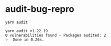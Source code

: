 # audit-bug-repro

```
yarn audit
```

```
yarn audit v1.22.19
0 vulnerabilities found - Packages audited: 2
✨  Done in 0.26s.
```
